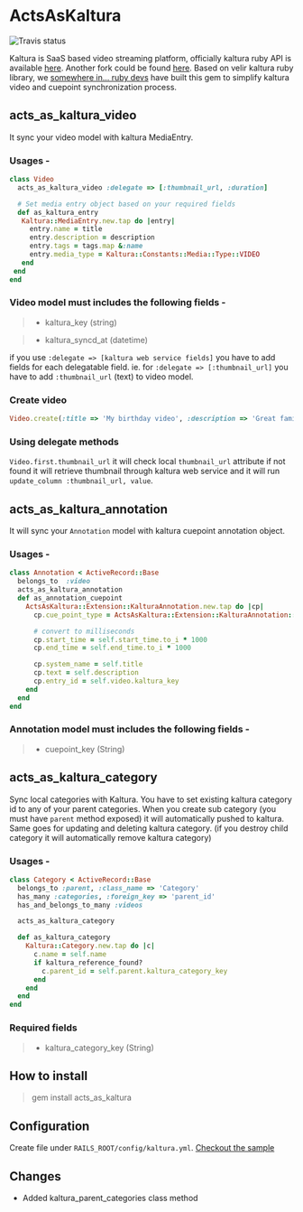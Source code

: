 # ActsAsKaltura

![Travis status](https://secure.travis-ci.org/we4tech/acts_as_kaltura.png)

Kaltura is SaaS based video streaming platform, officially kaltura ruby API is available [here](http://corp.kaltura.com/Products/Kaltura-API). Another fork could be found [here](https://github.com/Velir/kaltura-ruby).
Based on velir kaltura ruby library, we [somewhere in... ruby devs](http://www.somewherein.net) have built this gem to simplify kaltura video and cuepoint synchronization process.

## acts_as_kaltura_video

It sync your video model with kaltura MediaEntry. 
 
### Usages - 

```ruby
class Video
  acts_as_kaltura_video :delegate => [:thumbnail_url, :duration]

  # Set media entry object based on your required fields
  def as_kaltura_entry
   Kaltura::MediaEntry.new.tap do |entry|
     entry.name = title
     entry.description = description
     entry.tags = tags.map &:name
     entry.media_type = Kaltura::Constants::Media::Type::VIDEO
   end
 end
end
```
### Video model must includes the following fields - 

> * kaltura_key (string)

> * kaltura_syncd_at (datetime)

if you use `:delegate => [kaltura web service fields]` you have to add fields for each delegatable field.
ie. for `:delegate => [:thumbnail_url]` you have to add `:thumbnail_url` (text) to video model. 

### Create video 
```ruby
Video.create(:title => 'My birthday video', :description => 'Great family moments', :video_file => ..)
```

### Using delegate methods
`Video.first.thumbnail_url` it will check local `thumbnail_url` attribute if not found it will retrieve thumbnail through kaltura web service and it will run `update_column :thumbnail_url, value`.

## acts_as_kaltura_annotation

It will sync your `Annotation` model with kaltura cuepoint annotation object.

### Usages -

```ruby
class Annotation < ActiveRecord::Base
  belongs_to  :video
  acts_as_kaltura_annotation
  def as_annotation_cuepoint
    ActsAsKaltura::Extension::KalturaAnnotation.new.tap do |cp|
      cp.cue_point_type = ActsAsKaltura::Extension::KalturaAnnotation::TYPE_ANNOTATION

      # convert to milliseconds
      cp.start_time = self.start_time.to_i * 1000
      cp.end_time = self.end_time.to_i * 1000

      cp.system_name = self.title
      cp.text = self.description
      cp.entry_id = self.video.kaltura_key
    end
  end
end
```  

### Annotation model must includes the following fields -

> * cuepoint_key (String)

## acts_as_kaltura_category

Sync local categories with Kaltura. You have to set existing kaltura category id to any of your parent categories. When you create sub category (you must have `parent` method exposed) it will automatically pushed to kaltura. Same goes for updating and deleting kaltura category. (if you destroy child category it will automatically remove kaltura category)

### Usages -

```ruby
class Category < ActiveRecord::Base
  belongs_to :parent, :class_name => 'Category'
  has_many :categories, :foreign_key => 'parent_id'
  has_and_belongs_to_many :videos

  acts_as_kaltura_category

  def as_kaltura_category
    Kaltura::Category.new.tap do |c|
      c.name = self.name
      if kaltura_reference_found?
        c.parent_id = self.parent.kaltura_category_key
      end
    end
  end
end
```  


### Required fields

> * kaltura_category_key (String)

## How to install

> gem install acts_as_kaltura

## Configuration

Create file under `RAILS_ROOT/config/kaltura.yml`.
[Checkout the sample](kaltura.yml.sample)

## Changes

* Added kaltura_parent_categories class method

